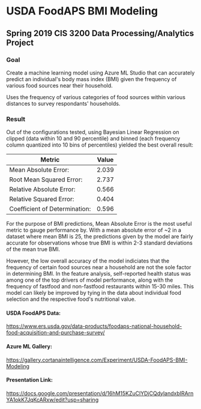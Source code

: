 # USDA FoodAPS BMI Modeling
## Spring 2019 CIS 3200 Data Processing/Analytics Project

### Goal
Create a machine learning model using Azure ML Studio that can accurately predict an individual's body mass index (BMI) given the frequency of various food sources near their household.

Uses the frequency of various categories of food sources within various distances to survey respondants' households.

### Result
Out of the configurations tested, using Bayesian Linear Regression on clipped (data within 10 and 90 percentile) and binned (each frequency column quantized into 10 bins of percentiles) yielded the best overall result:

Metric | Value
----|----
Mean Absolute Error:| 2.039
Root Mean Squared Error:|2.737
Relative Absolute Error:|0.566
Relative Squared Error:|0.404
Coefficient of Determination:|0.596

For the purpose of BMI predictions, Mean Absolute Error is the most useful metric to gauge performance by.
With a mean absolute error of ~2 in a dataset where mean BMI is 25, the predictions given by the model are fairly accurate for observations whose true BMI is within 2-3 standard deviations of the mean true BMI.

However, the low overall accuracy of the model indiciates that the frequency of certain food sources near a household are not the sole factor in determining BMI. In the feature analysis, self-reported health status was among one of the top drivers of model performance, along with the frequency of fastfood and non-fastfood restaurants within 15-30 miles. This model can likely be improved by tying in the data about individual food selection and the respective food's nutritional value.

#### USDA FoodAPS Data:
https://www.ers.usda.gov/data-products/foodaps-national-household-food-acquisition-and-purchase-survey/

#### Azure ML Gallery:
https://gallery.cortanaintelligence.com/Experiment/USDA-FoodAPS-BMI-Modeling

#### Presentation Link:
https://docs.google.com/presentation/d/16hM15KZuClYDjCQdylandxbIRArnYA1okK7JqKcARxw/edit?usp=sharing
